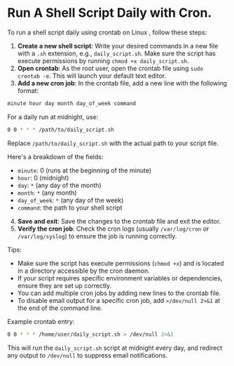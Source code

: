 # Run A Shell Script Daily with Cron.

To run a shell script daily using crontab on Linux , follow these steps:

1. **Create a new shell script**: Write your desired commands in a new file with a `.sh` extension, e.g., `daily_script.sh`. Make sure the script has execute permissions by running `chmod +x daily_script.sh`.
2. **Open crontab**: As the root user, open the crontab file using `sudo crontab -e`. This will launch your default text editor.
3. **Add a new cron job**: In the crontab file, add a new line with the following format:
```bash
minute hour day month day_of_week command
```
For a daily run at midnight, use:
```bash
0 0 * * * /path/to/daily_script.sh
```
Replace `/path/to/daily_script.sh` with the actual path to your script file.

Here's a breakdown of the fields:

* `minute`: 0 (runs at the beginning of the minute)
* `hour`: 0 (midnight)
* `day`: `*` (any day of the month)
* `month`: `*` (any month)
* `day_of_week`: `*` (any day of the week)
* `command`: the path to your shell script

4. **Save and exit**: Save the changes to the crontab file and exit the editor.
5. **Verify the cron job**: Check the cron logs (usually `/var/log/cron` or `/var/log/syslog`) to ensure the job is running correctly.

Tips:

* Make sure the script has execute permissions (`chmod +x`) and is located in a directory accessible by the cron daemon.
* If your script requires specific environment variables or dependencies, ensure they are set up correctly.
* You can add multiple cron jobs by adding new lines to the crontab file.
* To disable email output for a specific cron job, add `>/dev/null 2>&1` at the end of the command line.

Example crontab entry:
```bash
0 0 * * * /home/user/daily_script.sh > /dev/null 2>&1
```
This will run the `daily_script.sh` script at midnight every day, and redirect any output to `/dev/null` to suppress email notifications.